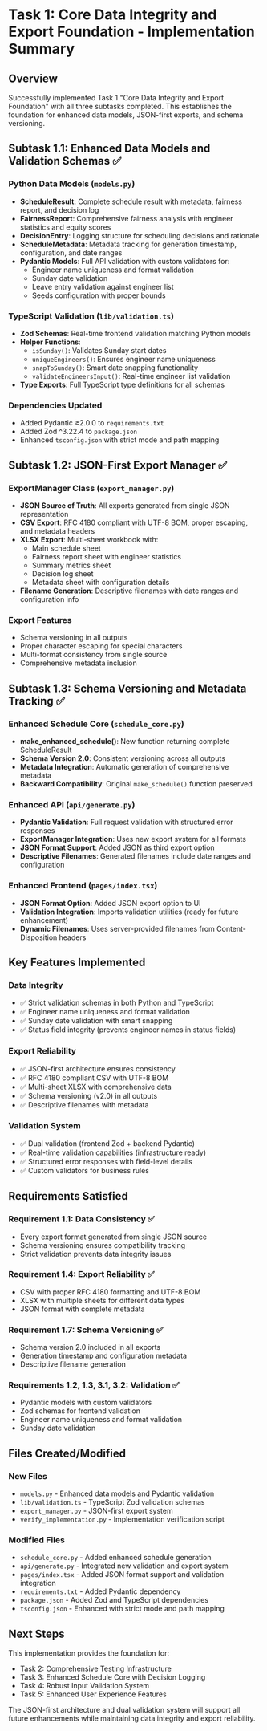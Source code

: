 # Task 1: Core Data Integrity and Export Foundation - Implementation Summary

## Overview
Successfully implemented Task 1 "Core Data Integrity and Export Foundation" with all three subtasks completed. This establishes the foundation for enhanced data models, JSON-first exports, and schema versioning.

## Subtask 1.1: Enhanced Data Models and Validation Schemas ✅

### Python Data Models (`models.py`)
- **ScheduleResult**: Complete schedule result with metadata, fairness report, and decision log
- **FairnessReport**: Comprehensive fairness analysis with engineer statistics and equity scores
- **DecisionEntry**: Logging structure for scheduling decisions and rationale
- **ScheduleMetadata**: Metadata tracking for generation timestamp, configuration, and date ranges
- **Pydantic Models**: Full API validation with custom validators for:
  - Engineer name uniqueness and format validation
  - Sunday date validation
  - Leave entry validation against engineer list
  - Seeds configuration with proper bounds

### TypeScript Validation (`lib/validation.ts`)
- **Zod Schemas**: Real-time frontend validation matching Python models
- **Helper Functions**: 
  - `isSunday()`: Validates Sunday start dates
  - `uniqueEngineers()`: Ensures engineer name uniqueness
  - `snapToSunday()`: Smart date snapping functionality
  - `validateEngineersInput()`: Real-time engineer list validation
- **Type Exports**: Full TypeScript type definitions for all schemas

### Dependencies Updated
- Added Pydantic ≥2.0.0 to `requirements.txt`
- Added Zod ^3.22.4 to `package.json`
- Enhanced `tsconfig.json` with strict mode and path mapping

## Subtask 1.2: JSON-First Export Manager ✅

### ExportManager Class (`export_manager.py`)
- **JSON Source of Truth**: All exports generated from single JSON representation
- **CSV Export**: RFC 4180 compliant with UTF-8 BOM, proper escaping, and metadata headers
- **XLSX Export**: Multi-sheet workbook with:
  - Main schedule sheet
  - Fairness report sheet with engineer statistics
  - Summary metrics sheet
  - Decision log sheet
  - Metadata sheet with configuration details
- **Filename Generation**: Descriptive filenames with date ranges and configuration info

### Export Features
- Schema versioning in all outputs
- Proper character escaping for special characters
- Multi-format consistency from single source
- Comprehensive metadata inclusion

## Subtask 1.3: Schema Versioning and Metadata Tracking ✅

### Enhanced Schedule Core (`schedule_core.py`)
- **make_enhanced_schedule()**: New function returning complete ScheduleResult
- **Schema Version 2.0**: Consistent versioning across all outputs
- **Metadata Integration**: Automatic generation of comprehensive metadata
- **Backward Compatibility**: Original `make_schedule()` function preserved

### Enhanced API (`api/generate.py`)
- **Pydantic Validation**: Full request validation with structured error responses
- **ExportManager Integration**: Uses new export system for all formats
- **JSON Format Support**: Added JSON as third export option
- **Descriptive Filenames**: Generated filenames include date ranges and configuration

### Enhanced Frontend (`pages/index.tsx`)
- **JSON Format Option**: Added JSON export option to UI
- **Validation Integration**: Imports validation utilities (ready for future enhancement)
- **Dynamic Filenames**: Uses server-provided filenames from Content-Disposition headers

## Key Features Implemented

### Data Integrity
- ✅ Strict validation schemas in both Python and TypeScript
- ✅ Engineer name uniqueness and format validation
- ✅ Sunday date validation with smart snapping
- ✅ Status field integrity (prevents engineer names in status fields)

### Export Reliability
- ✅ JSON-first architecture ensures consistency
- ✅ RFC 4180 compliant CSV with UTF-8 BOM
- ✅ Multi-sheet XLSX with comprehensive data
- ✅ Schema versioning (v2.0) in all outputs
- ✅ Descriptive filenames with metadata

### Validation System
- ✅ Dual validation (frontend Zod + backend Pydantic)
- ✅ Real-time validation capabilities (infrastructure ready)
- ✅ Structured error responses with field-level details
- ✅ Custom validators for business rules

## Requirements Satisfied

### Requirement 1.1: Data Consistency ✅
- Every export format generated from single JSON source
- Schema versioning ensures compatibility tracking
- Strict validation prevents data integrity issues

### Requirement 1.4: Export Reliability ✅
- CSV with proper RFC 4180 formatting and UTF-8 BOM
- XLSX with multiple sheets for different data types
- JSON format with complete metadata

### Requirement 1.7: Schema Versioning ✅
- Schema version 2.0 included in all exports
- Generation timestamp and configuration metadata
- Descriptive filename generation

### Requirements 1.2, 1.3, 3.1, 3.2: Validation ✅
- Pydantic models with custom validators
- Zod schemas for frontend validation
- Engineer name uniqueness and format validation
- Sunday date validation

## Files Created/Modified

### New Files
- `models.py` - Enhanced data models and Pydantic validation
- `lib/validation.ts` - TypeScript Zod validation schemas
- `export_manager.py` - JSON-first export system
- `verify_implementation.py` - Implementation verification script

### Modified Files
- `schedule_core.py` - Added enhanced schedule generation
- `api/generate.py` - Integrated new validation and export system
- `pages/index.tsx` - Added JSON format support and validation integration
- `requirements.txt` - Added Pydantic dependency
- `package.json` - Added Zod and TypeScript dependencies
- `tsconfig.json` - Enhanced with strict mode and path mapping

## Next Steps
This implementation provides the foundation for:
- Task 2: Comprehensive Testing Infrastructure
- Task 3: Enhanced Schedule Core with Decision Logging
- Task 4: Robust Input Validation System
- Task 5: Enhanced User Experience Features

The JSON-first architecture and dual validation system will support all future enhancements while maintaining data integrity and export reliability.